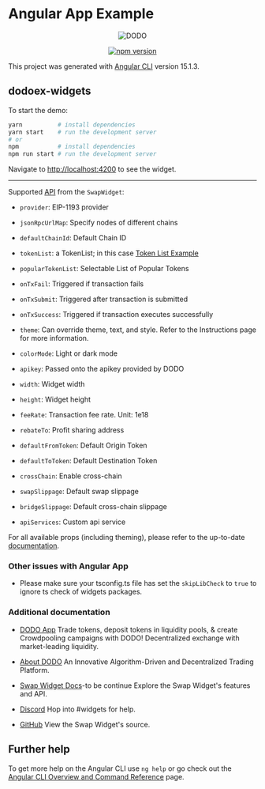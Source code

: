 # Angular App Example

<p align="center">
  <a>
    <img src="https://i.postimg.cc/W4q937Db/Logo.png" alt="DODO" />
  </a>
</p>

<p align="center">
<a href="https://www.npmjs.com/package/@dodoex/widgets"><img src="https://img.shields.io/npm/v/@dodoex/widgets" alt="npm version" /></a>
<p>

This project was generated with [Angular CLI](https://github.com/angular/angular-cli) version 15.1.3.

## dodoex-widgets

To start the demo:

```bash
yarn          # install dependencies
yarn start    # run the development server
# or
npm           # install dependencies
npm run start # run the development server
```

Navigate to [http://localhost:4200](http://localhost:4200) to see the widget.

---

Supported [API](https://docs.dodoex.io/english/developers/swap-widget/api) from the `SwapWidget`:

- `provider`: EIP-1193 provider
- `jsonRpcUrlMap`: Specify nodes of different chains
- `defaultChainId`: Default Chain ID

- `tokenList`: a TokenList; in this case [Token List Example](https://raw.githubusercontent.com/compound-finance/token-list/master/compound.tokenlist.json)
- `popularTokenList`: Selectable List of Popular Tokens

- `onTxFail`: Triggered if transaction fails
- `onTxSubmit`: Triggered after transaction is submitted
- `onTxSuccess`: Triggered if transaction executes successfully

- `theme`: Can override theme, text, and style. Refer to the Instructions page for more information.
- `colorMode`: Light or dark mode
- `apikey`: Passed onto the apikey provided by DODO
- `width`: Widget width
- `height`: Widget height
- `feeRate`: Transaction fee rate. Unit: 1e18
- `rebateTo`: Profit sharing address
- `defaultFromToken`: Default Origin Token
- `defaultToToken`: Default Destination Token
- `crossChain`: Enable cross-chain
- `swapSlippage`: Default swap slippage
- `bridgeSlippage`: Default cross-chain slippage
- `apiServices`: Custom api service

For all available props (including theming), please refer to the up-to-date [documentation](https://docs.dodoex.io/english/developers/swap-widget).

### Other issues with Angular App

- Please make sure your tsconfig.ts file has set the `skipLibCheck` to `true` to ignore ts check of widgets packages.

### Additional documentation

- [DODO App](https://app.dodoex.io/)
  Trade tokens, deposit tokens in liquidity pools, & create Crowdpooling campaigns with DODO! Decentralized exchange with market-leading liquidity.

- [About DODO](https://docs.dodoex.io/english/)
  An Innovative Algorithm-Driven and Decentralized Trading Platform.

- [Swap Widget Docs](https://docs.dodoex.io/english/)-to be continue
  Explore the Swap Widget's features and API.

- [Discord](https://discord.com/invite/tyKReUK)
  Hop into #widgets for help.

- [GitHub](https://github.com/DODOEX/widgets)
  View the Swap Widget's source.

## Further help

To get more help on the Angular CLI use `ng help` or go check out the [Angular CLI Overview and Command Reference](https://angular.io/cli) page.
